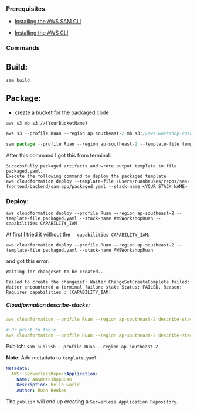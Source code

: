 ### Prerequisites
- [Installing the AWS SAM CLI](https://docs.aws.amazon.com/serverless-application-model/latest/developerguide/serverless-sam-cli-install.html)

- [Installing the AWS CLI](https://docs.aws.amazon.com/cli/latest/userguide/cli-chap-install.html)

### Commands

## Build:

`sam build`

## Package:

- create a bucket for the packaged code

`aws s3 mb s3://{YourBucketName}`

```javascript
aws s3 --profile Ruan --region ap-southeast-2 mb s3://aws-workshop-ruan
```

```javascript
sam package --profile Ruan --region ap-southeast-2 --template-file template.yaml --output-template-file packaged.yaml --s3-bucket aws-workshop-ruan
```

After this command I got this from terminal:

```
Successfully packaged artifacts and wrote output template to file packaged.yaml.
Execute the following command to deploy the packaged template
aws cloudformation deploy --template-file /Users/ruanbeukes/repos/sas-frontend/backend/sam-app/packaged.yaml --stack-name <YOUR STACK NAME>
```
### Deploy:
`aws cloudformation deploy --profile Ruan --region ap-southeast-2 --template-file packaged.yaml --stack-name AWSWorkshopRuan --capabilities CAPABILITY_IAM`

At first I tried it without the `--capabilities CAPABILITY_IAM`:

```
aws cloudformation deploy --profile Ruan --region ap-southeast-2 --template-file packaged.yaml --stack-name AWSWorkshopRuan
```

and got this error:
```
Waiting for changeset to be created..

Failed to create the changeset: Waiter ChangeSetCreateComplete failed: Waiter encountered a terminal failure state Status: FAILED. Reason: Requires capabilities : [CAPABILITY_IAM]
```
##### Cloudformation describe-stacks:
```yaml
aws cloudformation --profile Ruan --region ap-southeast-2 describe-stacks --stack-name AWSWorkshopRuan --query 'Stacks[].Outputs[?OutputKey==`HelloWorldApi`]'

# Or print to table
aws cloudformation --profile Ruan --region ap-southeast-2 describe-stacks --stack-name AWSWorkshopRuan --query 'Stacks[].Outputs[?OutputKey==`HelloWorldApi`]' --output table
```

Publish: 
`sam publish --profile Ruan --region ap-southeast-2`

**Note**: Add metadata to `template.yaml`

```yaml
Metadata:
  AWS::ServerlessRepo::Application:
    Name: AWSWorkshopRuan
    Description: hello world
    Author: Ruan Beukes 
```

The `publish` will end up creating a `Serverless Application Repository`.
